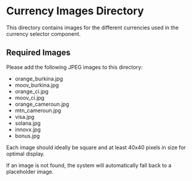 # Currency Images Directory

This directory contains images for the different currencies used in the currency selector component.

## Required Images

Please add the following JPEG images to this directory:

- orange_burkina.jpg
- moov_burkina.jpg
- orange_ci.jpg
- moov_ci.jpg
- orange_cameroun.jpg
- mtn_cameroun.jpg
- visa.jpg
- solana.jpg
- innovx.jpg
- bonus.jpg

Each image should ideally be square and at least 40x40 pixels in size for optimal display.

If an image is not found, the system will automatically fall back to a placeholder image.
